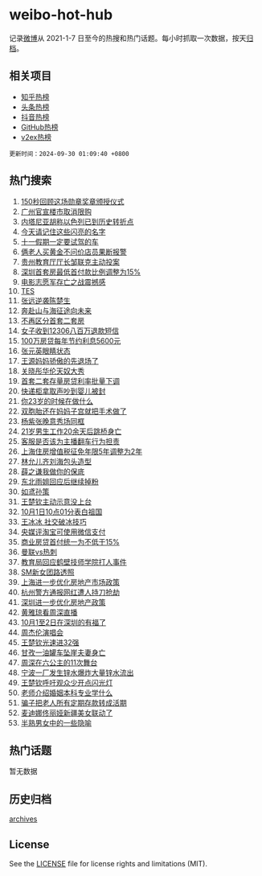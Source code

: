 # weibo-hot-hub

记录[微博](https://www.weibo.com)从 2021-1-7 日至今的热搜和热门话题。每小时抓取一次数据，按天[归档](archives)。

## 相关项目

- [知乎热榜](https://github.com/lonnyzhang423/zhihu-hot-hub)
- [头条热榜](https://github.com/lonnyzhang423/toutiao-hot-hub)
- [抖音热榜](https://github.com/lonnyzhang423/douyin-hot-hub)
- [GitHub热榜](https://github.com/lonnyzhang423/github-hot-hub)
- [v2ex热榜](https://github.com/lonnyzhang423/v2ex-hot-hub)


`更新时间：2024-09-30 01:09:40 +0800`

## 热门搜索

1. [150秒回顾这场勋章奖章颁授仪式](https://m.weibo.cn/search?containerid=100103type%3D1%26t%3D10%26q%3D%23150%E7%A7%92%E5%9B%9E%E9%A1%BE%E8%BF%99%E5%9C%BA%E5%8B%8B%E7%AB%A0%E5%A5%96%E7%AB%A0%E9%A2%81%E6%8E%88%E4%BB%AA%E5%BC%8F%23&stream_entry_id=51&isnewpage=1&extparam=seat%3D1%26pos%3D0%26stream_entry_id%3D51%26c_type%3D51%26q%3D%2523150%25E7%25A7%2592%25E5%259B%259E%25E9%25A1%25BE%25E8%25BF%2599%25E5%259C%25BA%25E5%258B%258B%25E7%25AB%25A0%25E5%25A5%2596%25E7%25AB%25A0%25E9%25A2%2581%25E6%258E%2588%25E4%25BB%25AA%25E5%25BC%258F%2523%26cate%3D10103%26filter_type%3Drealtimehot%26dgr%3D0%26display_time%3D1727629779%26pre_seqid%3D17276297797020116169019)
1. [广州官宣楼市取消限购](https://m.weibo.cn/search?containerid=100103type%3D1%26t%3D10%26q%3D%23%E5%B9%BF%E5%B7%9E%E5%AE%98%E5%AE%A3%E6%A5%BC%E5%B8%82%E5%8F%96%E6%B6%88%E9%99%90%E8%B4%AD%23&stream_entry_id=31&isnewpage=1&extparam=seat%3D1%26filter_type%3Drealtimehot%26c_type%3D31%26q%3D%2523%25E5%25B9%25BF%25E5%25B7%259E%25E5%25AE%2598%25E5%25AE%25A3%25E6%25A5%25BC%25E5%25B8%2582%25E5%258F%2596%25E6%25B6%2588%25E9%2599%2590%25E8%25B4%25AD%2523%26cate%3D5001%26realpos%3D1%26pos%3D0%26stream_entry_id%3D31%26dgr%3D0%26band_rank%3D1%26flag%3D2%26lcate%3D5001%26display_time%3D1727629779%26pre_seqid%3D17276297797020116169019)
1. [内塔尼亚胡称以色列已到历史转折点](https://m.weibo.cn/search?containerid=100103type%3D1%26t%3D10%26q%3D%E5%86%85%E5%A1%94%E5%B0%BC%E4%BA%9A%E8%83%A1%E7%A7%B0%E4%BB%A5%E8%89%B2%E5%88%97%E5%B7%B2%E5%88%B0%E5%8E%86%E5%8F%B2%E8%BD%AC%E6%8A%98%E7%82%B9&stream_entry_id=31&isnewpage=1&extparam=seat%3D1%26filter_type%3Drealtimehot%26c_type%3D31%26q%3D%25E5%2586%2585%25E5%25A1%2594%25E5%25B0%25BC%25E4%25BA%259A%25E8%2583%25A1%25E7%25A7%25B0%25E4%25BB%25A5%25E8%2589%25B2%25E5%2588%2597%25E5%25B7%25B2%25E5%2588%25B0%25E5%258E%2586%25E5%258F%25B2%25E8%25BD%25AC%25E6%258A%2598%25E7%2582%25B9%26cate%3D5001%26realpos%3D2%26pos%3D1%26stream_entry_id%3D31%26dgr%3D0%26band_rank%3D2%26flag%3D0%26lcate%3D5001%26display_time%3D1727629779%26pre_seqid%3D17276297797020116169019)
1. [今天请记住这些闪亮的名字](https://m.weibo.cn/search?containerid=100103type%3D1%26t%3D10%26q%3D%23%E4%BB%8A%E5%A4%A9%E8%AF%B7%E8%AE%B0%E4%BD%8F%E8%BF%99%E4%BA%9B%E9%97%AA%E4%BA%AE%E7%9A%84%E5%90%8D%E5%AD%97%23&stream_entry_id=31&isnewpage=1&extparam=seat%3D1%26filter_type%3Drealtimehot%26c_type%3D31%26q%3D%2523%25E4%25BB%258A%25E5%25A4%25A9%25E8%25AF%25B7%25E8%25AE%25B0%25E4%25BD%258F%25E8%25BF%2599%25E4%25BA%259B%25E9%2597%25AA%25E4%25BA%25AE%25E7%259A%2584%25E5%2590%258D%25E5%25AD%2597%2523%26cate%3D5001%26realpos%3D3%26pos%3D2%26stream_entry_id%3D31%26dgr%3D0%26band_rank%3D3%26flag%3D0%26lcate%3D5001%26display_time%3D1727629779%26pre_seqid%3D17276297797020116169019)
1. [十一假期一定要试驾的车](https://m.weibo.cn/search?containerid=100103type%3D1%26t%3D10%26q%3D%23%E5%8D%81%E4%B8%80%E5%81%87%E6%9C%9F%E4%B8%80%E5%AE%9A%E8%A6%81%E8%AF%95%E9%A9%BE%E7%9A%84%E8%BD%A6%23&stream_entry_id=31&isnewpage=1&extparam=seat%3D1%26is_ad_pos%3D1%26c_type%3D31%26lcate%3D5001%26cate%3D5001%26adid%3D258093%26pos%3D3%26stream_entry_id%3D31%26dgr%3D0%26q%3D%2523%25E5%258D%2581%25E4%25B8%2580%25E5%2581%2587%25E6%259C%259F%25E4%25B8%2580%25E5%25AE%259A%25E8%25A6%2581%25E8%25AF%2595%25E9%25A9%25BE%25E7%259A%2584%25E8%25BD%25A6%2523%26band_rank%3D4%26topic_ad%3D1%26filter_type%3Drealtimehot%26display_time%3D1727629779%26pre_seqid%3D17276297797020116169019)
1. [俩老人买黄金不问价店员果断报警](https://m.weibo.cn/search?containerid=100103type%3D1%26t%3D10%26q%3D%23%E4%BF%A9%E8%80%81%E4%BA%BA%E4%B9%B0%E9%BB%84%E9%87%91%E4%B8%8D%E9%97%AE%E4%BB%B7%E5%BA%97%E5%91%98%E6%9E%9C%E6%96%AD%E6%8A%A5%E8%AD%A6%23&stream_entry_id=31&isnewpage=1&extparam=seat%3D1%26filter_type%3Drealtimehot%26c_type%3D31%26q%3D%2523%25E4%25BF%25A9%25E8%2580%2581%25E4%25BA%25BA%25E4%25B9%25B0%25E9%25BB%2584%25E9%2587%2591%25E4%25B8%258D%25E9%2597%25AE%25E4%25BB%25B7%25E5%25BA%2597%25E5%2591%2598%25E6%259E%259C%25E6%2596%25AD%25E6%258A%25A5%25E8%25AD%25A6%2523%26cate%3D5001%26realpos%3D4%26pos%3D4%26stream_entry_id%3D31%26dgr%3D0%26band_rank%3D4%26flag%3D0%26lcate%3D5001%26display_time%3D1727629779%26pre_seqid%3D17276297797020116169019)
1. [贵州教育厅厅长邹联克主动投案](https://m.weibo.cn/search?containerid=100103type%3D1%26t%3D10%26q%3D%23%E8%B4%B5%E5%B7%9E%E6%95%99%E8%82%B2%E5%8E%85%E5%8E%85%E9%95%BF%E9%82%B9%E8%81%94%E5%85%8B%E4%B8%BB%E5%8A%A8%E6%8A%95%E6%A1%88%23&stream_entry_id=31&isnewpage=1&extparam=seat%3D1%26filter_type%3Drealtimehot%26c_type%3D31%26q%3D%2523%25E8%25B4%25B5%25E5%25B7%259E%25E6%2595%2599%25E8%2582%25B2%25E5%258E%2585%25E5%258E%2585%25E9%2595%25BF%25E9%2582%25B9%25E8%2581%2594%25E5%2585%258B%25E4%25B8%25BB%25E5%258A%25A8%25E6%258A%2595%25E6%25A1%2588%2523%26cate%3D5001%26realpos%3D5%26pos%3D5%26stream_entry_id%3D31%26dgr%3D0%26band_rank%3D5%26flag%3D0%26lcate%3D5001%26display_time%3D1727629779%26pre_seqid%3D17276297797020116169019)
1. [深圳首套房最低首付款比例调整为15%](https://m.weibo.cn/search?containerid=100103type%3D1%26t%3D10%26q%3D%23%E6%B7%B1%E5%9C%B3%E9%A6%96%E5%A5%97%E6%88%BF%E6%9C%80%E4%BD%8E%E9%A6%96%E4%BB%98%E6%AC%BE%E6%AF%94%E4%BE%8B%E8%B0%83%E6%95%B4%E4%B8%BA15%25%23&stream_entry_id=31&isnewpage=1&extparam=seat%3D1%26filter_type%3Drealtimehot%26c_type%3D31%26q%3D%2523%25E6%25B7%25B1%25E5%259C%25B3%25E9%25A6%2596%25E5%25A5%2597%25E6%2588%25BF%25E6%259C%2580%25E4%25BD%258E%25E9%25A6%2596%25E4%25BB%2598%25E6%25AC%25BE%25E6%25AF%2594%25E4%25BE%258B%25E8%25B0%2583%25E6%2595%25B4%25E4%25B8%25BA15%2525%2523%26cate%3D5001%26realpos%3D6%26pos%3D6%26stream_entry_id%3D31%26dgr%3D0%26band_rank%3D6%26flag%3D1%26lcate%3D5001%26display_time%3D1727629779%26pre_seqid%3D17276297797020116169019)
1. [电影志愿军存亡之战震撼感](https://m.weibo.cn/search?containerid=100103type%3D1%26t%3D10%26q%3D%23%E7%94%B5%E5%BD%B1%E5%BF%97%E6%84%BF%E5%86%9B%E5%AD%98%E4%BA%A1%E4%B9%8B%E6%88%98%E9%9C%87%E6%92%BC%E6%84%9F%23&stream_entry_id=31&isnewpage=1&extparam=seat%3D1%26is_ad_pos%3D1%26c_type%3D31%26lcate%3D5001%26cate%3D5001%26adid%3D257620%26pos%3D7%26stream_entry_id%3D31%26dgr%3D0%26q%3D%2523%25E7%2594%25B5%25E5%25BD%25B1%25E5%25BF%2597%25E6%2584%25BF%25E5%2586%259B%25E5%25AD%2598%25E4%25BA%25A1%25E4%25B9%258B%25E6%2588%2598%25E9%259C%2587%25E6%2592%25BC%25E6%2584%259F%2523%26band_rank%3D7%26topic_ad%3D1%26filter_type%3Drealtimehot%26display_time%3D1727629779%26pre_seqid%3D17276297797020116169019)
1. [TES](https://m.weibo.cn/search?containerid=100103type%3D1%26t%3D10%26q%3DTES&stream_entry_id=31&isnewpage=1&extparam=seat%3D1%26filter_type%3Drealtimehot%26c_type%3D31%26q%3DTES%26cate%3D5001%26realpos%3D7%26pos%3D8%26stream_entry_id%3D31%26dgr%3D0%26band_rank%3D7%26flag%3D1%26lcate%3D5001%26display_time%3D1727629779%26pre_seqid%3D17276297797020116169019)
1. [张远逆袭陈楚生](https://m.weibo.cn/search?containerid=100103type%3D1%26t%3D10%26q%3D%23%E5%BC%A0%E8%BF%9C%E9%80%86%E8%A2%AD%E9%99%88%E6%A5%9A%E7%94%9F%23&stream_entry_id=31&isnewpage=1&extparam=seat%3D1%26filter_type%3Drealtimehot%26c_type%3D31%26q%3D%2523%25E5%25BC%25A0%25E8%25BF%259C%25E9%2580%2586%25E8%25A2%25AD%25E9%2599%2588%25E6%25A5%259A%25E7%2594%259F%2523%26cate%3D5001%26realpos%3D8%26pos%3D9%26stream_entry_id%3D31%26dgr%3D0%26band_rank%3D8%26flag%3D0%26lcate%3D5001%26display_time%3D1727629779%26pre_seqid%3D17276297797020116169019)
1. [奔赴山与海征途向未来](https://m.weibo.cn/search?containerid=100103type%3D1%26t%3D10%26q%3D%23%E5%A5%94%E8%B5%B4%E5%B1%B1%E4%B8%8E%E6%B5%B7%E5%BE%81%E9%80%94%E5%90%91%E6%9C%AA%E6%9D%A5%23&stream_entry_id=31&isnewpage=1&extparam=seat%3D1%26filter_type%3Drealtimehot%26c_type%3D31%26q%3D%2523%25E5%25A5%2594%25E8%25B5%25B4%25E5%25B1%25B1%25E4%25B8%258E%25E6%25B5%25B7%25E5%25BE%2581%25E9%2580%2594%25E5%2590%2591%25E6%259C%25AA%25E6%259D%25A5%2523%26cate%3D5001%26realpos%3D9%26pos%3D10%26stream_entry_id%3D31%26dgr%3D0%26band_rank%3D9%26flag%3D0%26lcate%3D5001%26display_time%3D1727629779%26pre_seqid%3D17276297797020116169019)
1. [不再区分首套二套房](https://m.weibo.cn/search?containerid=100103type%3D1%26t%3D10%26q%3D%23%E4%B8%8D%E5%86%8D%E5%8C%BA%E5%88%86%E9%A6%96%E5%A5%97%E4%BA%8C%E5%A5%97%E6%88%BF%23&stream_entry_id=31&isnewpage=1&extparam=seat%3D1%26filter_type%3Drealtimehot%26c_type%3D31%26q%3D%2523%25E4%25B8%258D%25E5%2586%258D%25E5%258C%25BA%25E5%2588%2586%25E9%25A6%2596%25E5%25A5%2597%25E4%25BA%258C%25E5%25A5%2597%25E6%2588%25BF%2523%26cate%3D5001%26realpos%3D10%26pos%3D11%26stream_entry_id%3D31%26dgr%3D0%26band_rank%3D10%26flag%3D0%26lcate%3D5001%26display_time%3D1727629779%26pre_seqid%3D17276297797020116169019)
1. [女子收到12306八百万退款短信](https://m.weibo.cn/search?containerid=100103type%3D1%26t%3D10%26q%3D%23%E5%A5%B3%E5%AD%90%E6%94%B6%E5%88%B012306%E5%85%AB%E7%99%BE%E4%B8%87%E9%80%80%E6%AC%BE%E7%9F%AD%E4%BF%A1%23&stream_entry_id=31&isnewpage=1&extparam=seat%3D1%26filter_type%3Drealtimehot%26c_type%3D31%26q%3D%2523%25E5%25A5%25B3%25E5%25AD%2590%25E6%2594%25B6%25E5%2588%25B012306%25E5%2585%25AB%25E7%2599%25BE%25E4%25B8%2587%25E9%2580%2580%25E6%25AC%25BE%25E7%259F%25AD%25E4%25BF%25A1%2523%26cate%3D5001%26realpos%3D11%26pos%3D12%26stream_entry_id%3D31%26dgr%3D0%26band_rank%3D11%26flag%3D2%26lcate%3D5001%26display_time%3D1727629779%26pre_seqid%3D17276297797020116169019)
1. [100万房贷每年节约利息5600元](https://m.weibo.cn/search?containerid=100103type%3D1%26t%3D10%26q%3D%23100%E4%B8%87%E6%88%BF%E8%B4%B7%E6%AF%8F%E5%B9%B4%E8%8A%82%E7%BA%A6%E5%88%A9%E6%81%AF5600%E5%85%83%23&stream_entry_id=31&isnewpage=1&extparam=seat%3D1%26filter_type%3Drealtimehot%26c_type%3D31%26q%3D%2523100%25E4%25B8%2587%25E6%2588%25BF%25E8%25B4%25B7%25E6%25AF%258F%25E5%25B9%25B4%25E8%258A%2582%25E7%25BA%25A6%25E5%2588%25A9%25E6%2581%25AF5600%25E5%2585%2583%2523%26cate%3D5001%26realpos%3D12%26pos%3D13%26stream_entry_id%3D31%26dgr%3D0%26band_rank%3D12%26flag%3D0%26lcate%3D5001%26display_time%3D1727629779%26pre_seqid%3D17276297797020116169019)
1. [张元英眼睛状态](https://m.weibo.cn/search?containerid=100103type%3D1%26t%3D10%26q%3D%23%E5%BC%A0%E5%85%83%E8%8B%B1%E7%9C%BC%E7%9D%9B%E7%8A%B6%E6%80%81%23&stream_entry_id=31&isnewpage=1&extparam=seat%3D1%26filter_type%3Drealtimehot%26c_type%3D31%26q%3D%2523%25E5%25BC%25A0%25E5%2585%2583%25E8%258B%25B1%25E7%259C%25BC%25E7%259D%259B%25E7%258A%25B6%25E6%2580%2581%2523%26cate%3D5001%26realpos%3D13%26pos%3D14%26stream_entry_id%3D31%26dgr%3D0%26band_rank%3D13%26flag%3D2%26lcate%3D5001%26display_time%3D1727629779%26pre_seqid%3D17276297797020116169019)
1. [王源妈妈骄傲的先退场了](https://m.weibo.cn/search?containerid=100103type%3D1%26t%3D10%26q%3D%E7%8E%8B%E6%BA%90%E5%A6%88%E5%A6%88%E9%AA%84%E5%82%B2%E7%9A%84%E5%85%88%E9%80%80%E5%9C%BA%E4%BA%86&stream_entry_id=31&isnewpage=1&extparam=seat%3D1%26filter_type%3Drealtimehot%26c_type%3D31%26q%3D%25E7%258E%258B%25E6%25BA%2590%25E5%25A6%2588%25E5%25A6%2588%25E9%25AA%2584%25E5%2582%25B2%25E7%259A%2584%25E5%2585%2588%25E9%2580%2580%25E5%259C%25BA%25E4%25BA%2586%26cate%3D5001%26realpos%3D14%26pos%3D15%26stream_entry_id%3D31%26dgr%3D0%26band_rank%3D14%26flag%3D0%26lcate%3D5001%26display_time%3D1727629779%26pre_seqid%3D17276297797020116169019)
1. [关晓彤华伦天奴大秀](https://m.weibo.cn/search?containerid=100103type%3D1%26t%3D10%26q%3D%23%E5%85%B3%E6%99%93%E5%BD%A4%E5%8D%8E%E4%BC%A6%E5%A4%A9%E5%A5%B4%E5%A4%A7%E7%A7%80%23&stream_entry_id=31&isnewpage=1&extparam=seat%3D1%26filter_type%3Drealtimehot%26c_type%3D31%26q%3D%2523%25E5%2585%25B3%25E6%2599%2593%25E5%25BD%25A4%25E5%258D%258E%25E4%25BC%25A6%25E5%25A4%25A9%25E5%25A5%25B4%25E5%25A4%25A7%25E7%25A7%2580%2523%26cate%3D5001%26realpos%3D15%26pos%3D16%26stream_entry_id%3D31%26dgr%3D0%26band_rank%3D15%26flag%3D0%26lcate%3D5001%26display_time%3D1727629779%26pre_seqid%3D17276297797020116169019)
1. [首套二套存量房贷利率批量下调](https://m.weibo.cn/search?containerid=100103type%3D1%26t%3D10%26q%3D%23%E9%A6%96%E5%A5%97%E4%BA%8C%E5%A5%97%E5%AD%98%E9%87%8F%E6%88%BF%E8%B4%B7%E5%88%A9%E7%8E%87%E6%89%B9%E9%87%8F%E4%B8%8B%E8%B0%83%23&stream_entry_id=31&isnewpage=1&extparam=seat%3D1%26filter_type%3Drealtimehot%26c_type%3D31%26q%3D%2523%25E9%25A6%2596%25E5%25A5%2597%25E4%25BA%258C%25E5%25A5%2597%25E5%25AD%2598%25E9%2587%258F%25E6%2588%25BF%25E8%25B4%25B7%25E5%2588%25A9%25E7%258E%2587%25E6%2589%25B9%25E9%2587%258F%25E4%25B8%258B%25E8%25B0%2583%2523%26cate%3D5001%26realpos%3D16%26pos%3D17%26stream_entry_id%3D31%26dgr%3D0%26band_rank%3D16%26flag%3D0%26lcate%3D5001%26display_time%3D1727629779%26pre_seqid%3D17276297797020116169019)
1. [快递柜拿取声吵到婴儿被封](https://m.weibo.cn/search?containerid=100103type%3D1%26t%3D10%26q%3D%23%E5%BF%AB%E9%80%92%E6%9F%9C%E6%8B%BF%E5%8F%96%E5%A3%B0%E5%90%B5%E5%88%B0%E5%A9%B4%E5%84%BF%E8%A2%AB%E5%B0%81%23&stream_entry_id=31&isnewpage=1&extparam=seat%3D1%26filter_type%3Drealtimehot%26c_type%3D31%26q%3D%2523%25E5%25BF%25AB%25E9%2580%2592%25E6%259F%259C%25E6%258B%25BF%25E5%258F%2596%25E5%25A3%25B0%25E5%2590%25B5%25E5%2588%25B0%25E5%25A9%25B4%25E5%2584%25BF%25E8%25A2%25AB%25E5%25B0%2581%2523%26cate%3D5001%26realpos%3D17%26pos%3D18%26stream_entry_id%3D31%26dgr%3D0%26band_rank%3D17%26flag%3D0%26lcate%3D5001%26display_time%3D1727629779%26pre_seqid%3D17276297797020116169019)
1. [你23岁的时候在做什么](https://m.weibo.cn/search?containerid=100103type%3D1%26t%3D10%26q%3D%23%E4%BD%A023%E5%B2%81%E7%9A%84%E6%97%B6%E5%80%99%E5%9C%A8%E5%81%9A%E4%BB%80%E4%B9%88%23&stream_entry_id=31&isnewpage=1&extparam=seat%3D1%26filter_type%3Drealtimehot%26c_type%3D31%26q%3D%2523%25E4%25BD%25A023%25E5%25B2%2581%25E7%259A%2584%25E6%2597%25B6%25E5%2580%2599%25E5%259C%25A8%25E5%2581%259A%25E4%25BB%2580%25E4%25B9%2588%2523%26cate%3D5001%26realpos%3D18%26pos%3D19%26stream_entry_id%3D31%26dgr%3D0%26band_rank%3D18%26flag%3D0%26lcate%3D5001%26display_time%3D1727629779%26pre_seqid%3D17276297797020116169019)
1. [双胞胎还在妈妈子宫就把手术做了](https://m.weibo.cn/search?containerid=100103type%3D1%26t%3D10%26q%3D%23%E5%8F%8C%E8%83%9E%E8%83%8E%E8%BF%98%E5%9C%A8%E5%A6%88%E5%A6%88%E5%AD%90%E5%AE%AB%E5%B0%B1%E6%8A%8A%E6%89%8B%E6%9C%AF%E5%81%9A%E4%BA%86%23&stream_entry_id=31&isnewpage=1&extparam=seat%3D1%26filter_type%3Drealtimehot%26c_type%3D31%26q%3D%2523%25E5%258F%258C%25E8%2583%259E%25E8%2583%258E%25E8%25BF%2598%25E5%259C%25A8%25E5%25A6%2588%25E5%25A6%2588%25E5%25AD%2590%25E5%25AE%25AB%25E5%25B0%25B1%25E6%258A%258A%25E6%2589%258B%25E6%259C%25AF%25E5%2581%259A%25E4%25BA%2586%2523%26cate%3D5001%26realpos%3D19%26pos%3D20%26stream_entry_id%3D31%26dgr%3D0%26band_rank%3D19%26flag%3D0%26lcate%3D5001%26display_time%3D1727629779%26pre_seqid%3D17276297797020116169019)
1. [杨紫张晚意秀场同框](https://m.weibo.cn/search?containerid=100103type%3D1%26t%3D10%26q%3D%23%E6%9D%A8%E7%B4%AB%E5%BC%A0%E6%99%9A%E6%84%8F%E7%A7%80%E5%9C%BA%E5%90%8C%E6%A1%86%23&stream_entry_id=31&isnewpage=1&extparam=seat%3D1%26filter_type%3Drealtimehot%26c_type%3D31%26q%3D%2523%25E6%259D%25A8%25E7%25B4%25AB%25E5%25BC%25A0%25E6%2599%259A%25E6%2584%258F%25E7%25A7%2580%25E5%259C%25BA%25E5%2590%258C%25E6%25A1%2586%2523%26cate%3D5001%26realpos%3D20%26pos%3D21%26stream_entry_id%3D31%26dgr%3D0%26band_rank%3D20%26flag%3D0%26lcate%3D5001%26display_time%3D1727629779%26pre_seqid%3D17276297797020116169019)
1. [21岁男生工作20余天后跳桥身亡](https://m.weibo.cn/search?containerid=100103type%3D1%26t%3D10%26q%3D%2321%E5%B2%81%E7%94%B7%E7%94%9F%E5%B7%A5%E4%BD%9C20%E4%BD%99%E5%A4%A9%E5%90%8E%E8%B7%B3%E6%A1%A5%E8%BA%AB%E4%BA%A1%23&stream_entry_id=31&isnewpage=1&extparam=seat%3D1%26filter_type%3Drealtimehot%26c_type%3D31%26q%3D%252321%25E5%25B2%2581%25E7%2594%25B7%25E7%2594%259F%25E5%25B7%25A5%25E4%25BD%259C20%25E4%25BD%2599%25E5%25A4%25A9%25E5%2590%258E%25E8%25B7%25B3%25E6%25A1%25A5%25E8%25BA%25AB%25E4%25BA%25A1%2523%26cate%3D5001%26realpos%3D21%26pos%3D22%26stream_entry_id%3D31%26dgr%3D0%26band_rank%3D21%26flag%3D0%26lcate%3D5001%26display_time%3D1727629779%26pre_seqid%3D17276297797020116169019)
1. [客服是否该为主播翻车行为担责](https://m.weibo.cn/search?containerid=100103type%3D1%26t%3D10%26q%3D%23%E5%AE%A2%E6%9C%8D%E6%98%AF%E5%90%A6%E8%AF%A5%E4%B8%BA%E4%B8%BB%E6%92%AD%E7%BF%BB%E8%BD%A6%E8%A1%8C%E4%B8%BA%E6%8B%85%E8%B4%A3%23&stream_entry_id=31&isnewpage=1&extparam=seat%3D1%26filter_type%3Drealtimehot%26c_type%3D31%26q%3D%2523%25E5%25AE%25A2%25E6%259C%258D%25E6%2598%25AF%25E5%2590%25A6%25E8%25AF%25A5%25E4%25B8%25BA%25E4%25B8%25BB%25E6%2592%25AD%25E7%25BF%25BB%25E8%25BD%25A6%25E8%25A1%258C%25E4%25B8%25BA%25E6%258B%2585%25E8%25B4%25A3%2523%26cate%3D5001%26realpos%3D22%26pos%3D23%26stream_entry_id%3D31%26dgr%3D0%26band_rank%3D22%26flag%3D0%26lcate%3D5001%26display_time%3D1727629779%26pre_seqid%3D17276297797020116169019)
1. [上海住房增值税征免年限5年调整为2年](https://m.weibo.cn/search?containerid=100103type%3D1%26t%3D10%26q%3D%23%E4%B8%8A%E6%B5%B7%E4%BD%8F%E6%88%BF%E5%A2%9E%E5%80%BC%E7%A8%8E%E5%BE%81%E5%85%8D%E5%B9%B4%E9%99%905%E5%B9%B4%E8%B0%83%E6%95%B4%E4%B8%BA2%E5%B9%B4%23&stream_entry_id=31&isnewpage=1&extparam=seat%3D1%26filter_type%3Drealtimehot%26c_type%3D31%26q%3D%2523%25E4%25B8%258A%25E6%25B5%25B7%25E4%25BD%258F%25E6%2588%25BF%25E5%25A2%259E%25E5%2580%25BC%25E7%25A8%258E%25E5%25BE%2581%25E5%2585%258D%25E5%25B9%25B4%25E9%2599%25905%25E5%25B9%25B4%25E8%25B0%2583%25E6%2595%25B4%25E4%25B8%25BA2%25E5%25B9%25B4%2523%26cate%3D5001%26realpos%3D23%26pos%3D24%26stream_entry_id%3D31%26dgr%3D0%26band_rank%3D23%26flag%3D0%26lcate%3D5001%26display_time%3D1727629779%26pre_seqid%3D17276297797020116169019)
1. [林允儿齐刘海包头造型](https://m.weibo.cn/search?containerid=100103type%3D1%26t%3D10%26q%3D%23%E6%9E%97%E5%85%81%E5%84%BF%E9%BD%90%E5%88%98%E6%B5%B7%E5%8C%85%E5%A4%B4%E9%80%A0%E5%9E%8B%23&stream_entry_id=31&isnewpage=1&extparam=seat%3D1%26filter_type%3Drealtimehot%26c_type%3D31%26q%3D%2523%25E6%259E%2597%25E5%2585%2581%25E5%2584%25BF%25E9%25BD%2590%25E5%2588%2598%25E6%25B5%25B7%25E5%258C%2585%25E5%25A4%25B4%25E9%2580%25A0%25E5%259E%258B%2523%26cate%3D5001%26realpos%3D24%26pos%3D25%26stream_entry_id%3D31%26dgr%3D0%26band_rank%3D24%26flag%3D0%26lcate%3D5001%26display_time%3D1727629779%26pre_seqid%3D17276297797020116169019)
1. [薛之谦我做你的保底](https://m.weibo.cn/search?containerid=100103type%3D1%26t%3D10%26q%3D%23%E8%96%9B%E4%B9%8B%E8%B0%A6%E6%88%91%E5%81%9A%E4%BD%A0%E7%9A%84%E4%BF%9D%E5%BA%95%23&stream_entry_id=31&isnewpage=1&extparam=seat%3D1%26filter_type%3Drealtimehot%26c_type%3D31%26q%3D%2523%25E8%2596%259B%25E4%25B9%258B%25E8%25B0%25A6%25E6%2588%2591%25E5%2581%259A%25E4%25BD%25A0%25E7%259A%2584%25E4%25BF%259D%25E5%25BA%2595%2523%26cate%3D5001%26realpos%3D25%26pos%3D26%26stream_entry_id%3D31%26dgr%3D0%26band_rank%3D25%26flag%3D1%26lcate%3D5001%26display_time%3D1727629779%26pre_seqid%3D17276297797020116169019)
1. [东北雨姐回应后继续掉粉](https://m.weibo.cn/search?containerid=100103type%3D1%26t%3D10%26q%3D%23%E4%B8%9C%E5%8C%97%E9%9B%A8%E5%A7%90%E5%9B%9E%E5%BA%94%E5%90%8E%E7%BB%A7%E7%BB%AD%E6%8E%89%E7%B2%89%23&stream_entry_id=31&isnewpage=1&extparam=seat%3D1%26filter_type%3Drealtimehot%26c_type%3D31%26q%3D%2523%25E4%25B8%259C%25E5%258C%2597%25E9%259B%25A8%25E5%25A7%2590%25E5%259B%259E%25E5%25BA%2594%25E5%2590%258E%25E7%25BB%25A7%25E7%25BB%25AD%25E6%258E%2589%25E7%25B2%2589%2523%26cate%3D5001%26realpos%3D26%26pos%3D27%26stream_entry_id%3D31%26dgr%3D0%26band_rank%3D26%26flag%3D1%26lcate%3D5001%26display_time%3D1727629779%26pre_seqid%3D17276297797020116169019)
1. [如鸢孙策](https://m.weibo.cn/search?containerid=100103type%3D1%26t%3D10%26q%3D%23%E5%A6%82%E9%B8%A2%E5%AD%99%E7%AD%96%23&stream_entry_id=31&isnewpage=1&extparam=seat%3D1%26filter_type%3Drealtimehot%26c_type%3D31%26q%3D%2523%25E5%25A6%2582%25E9%25B8%25A2%25E5%25AD%2599%25E7%25AD%2596%2523%26cate%3D5001%26realpos%3D27%26pos%3D28%26stream_entry_id%3D31%26dgr%3D0%26band_rank%3D27%26flag%3D1%26lcate%3D5001%26display_time%3D1727629779%26pre_seqid%3D17276297797020116169019)
1. [王楚钦主动示意没上台](https://m.weibo.cn/search?containerid=100103type%3D1%26t%3D10%26q%3D%23%E7%8E%8B%E6%A5%9A%E9%92%A6%E4%B8%BB%E5%8A%A8%E7%A4%BA%E6%84%8F%E6%B2%A1%E4%B8%8A%E5%8F%B0%23&stream_entry_id=31&isnewpage=1&extparam=seat%3D1%26filter_type%3Drealtimehot%26c_type%3D31%26q%3D%2523%25E7%258E%258B%25E6%25A5%259A%25E9%2592%25A6%25E4%25B8%25BB%25E5%258A%25A8%25E7%25A4%25BA%25E6%2584%258F%25E6%25B2%25A1%25E4%25B8%258A%25E5%258F%25B0%2523%26cate%3D5001%26realpos%3D28%26pos%3D29%26stream_entry_id%3D31%26dgr%3D0%26band_rank%3D28%26flag%3D0%26lcate%3D5001%26display_time%3D1727629779%26pre_seqid%3D17276297797020116169019)
1. [10月1日10点01分表白祖国](https://m.weibo.cn/search?containerid=100103type%3D1%26t%3D10%26q%3D%2310%E6%9C%881%E6%97%A510%E7%82%B901%E5%88%86%E8%A1%A8%E7%99%BD%E7%A5%96%E5%9B%BD%23&stream_entry_id=31&isnewpage=1&extparam=seat%3D1%26filter_type%3Drealtimehot%26c_type%3D31%26q%3D%252310%25E6%259C%25881%25E6%2597%25A510%25E7%2582%25B901%25E5%2588%2586%25E8%25A1%25A8%25E7%2599%25BD%25E7%25A5%2596%25E5%259B%25BD%2523%26cate%3D5001%26realpos%3D29%26pos%3D30%26stream_entry_id%3D31%26dgr%3D0%26band_rank%3D29%26flag%3D0%26lcate%3D5001%26display_time%3D1727629779%26pre_seqid%3D17276297797020116169019)
1. [王冰冰 社交破冰技巧](https://m.weibo.cn/search?containerid=100103type%3D1%26t%3D10%26q%3D%E7%8E%8B%E5%86%B0%E5%86%B0+%E7%A4%BE%E4%BA%A4%E7%A0%B4%E5%86%B0%E6%8A%80%E5%B7%A7&stream_entry_id=31&isnewpage=1&extparam=seat%3D1%26filter_type%3Drealtimehot%26c_type%3D31%26q%3D%25E7%258E%258B%25E5%2586%25B0%25E5%2586%25B0%2520%25E7%25A4%25BE%25E4%25BA%25A4%25E7%25A0%25B4%25E5%2586%25B0%25E6%258A%2580%25E5%25B7%25A7%26cate%3D5001%26realpos%3D30%26pos%3D31%26stream_entry_id%3D31%26dgr%3D0%26band_rank%3D30%26flag%3D0%26lcate%3D5001%26display_time%3D1727629779%26pre_seqid%3D17276297797020116169019)
1. [央媒评淘宝可使用微信支付](https://m.weibo.cn/search?containerid=100103type%3D1%26t%3D10%26q%3D%23%E5%A4%AE%E5%AA%92%E8%AF%84%E6%B7%98%E5%AE%9D%E5%8F%AF%E4%BD%BF%E7%94%A8%E5%BE%AE%E4%BF%A1%E6%94%AF%E4%BB%98%23&stream_entry_id=31&isnewpage=1&extparam=seat%3D1%26filter_type%3Drealtimehot%26c_type%3D31%26q%3D%2523%25E5%25A4%25AE%25E5%25AA%2592%25E8%25AF%2584%25E6%25B7%2598%25E5%25AE%259D%25E5%258F%25AF%25E4%25BD%25BF%25E7%2594%25A8%25E5%25BE%25AE%25E4%25BF%25A1%25E6%2594%25AF%25E4%25BB%2598%2523%26cate%3D5001%26realpos%3D31%26pos%3D32%26stream_entry_id%3D31%26dgr%3D0%26band_rank%3D31%26flag%3D0%26lcate%3D5001%26display_time%3D1727629779%26pre_seqid%3D17276297797020116169019)
1. [商业房贷首付统一为不低于15%](https://m.weibo.cn/search?containerid=100103type%3D1%26t%3D10%26q%3D%23%E5%95%86%E4%B8%9A%E6%88%BF%E8%B4%B7%E9%A6%96%E4%BB%98%E7%BB%9F%E4%B8%80%E4%B8%BA%E4%B8%8D%E4%BD%8E%E4%BA%8E15%25%23&stream_entry_id=31&isnewpage=1&extparam=seat%3D1%26filter_type%3Drealtimehot%26c_type%3D31%26q%3D%2523%25E5%2595%2586%25E4%25B8%259A%25E6%2588%25BF%25E8%25B4%25B7%25E9%25A6%2596%25E4%25BB%2598%25E7%25BB%259F%25E4%25B8%2580%25E4%25B8%25BA%25E4%25B8%258D%25E4%25BD%258E%25E4%25BA%258E15%2525%2523%26cate%3D5001%26realpos%3D32%26pos%3D33%26stream_entry_id%3D31%26dgr%3D0%26band_rank%3D32%26flag%3D0%26lcate%3D5001%26display_time%3D1727629779%26pre_seqid%3D17276297797020116169019)
1. [曼联vs热刺](https://m.weibo.cn/search?containerid=100103type%3D1%26t%3D10%26q%3D%23%E6%9B%BC%E8%81%94vs%E7%83%AD%E5%88%BA%23&stream_entry_id=31&isnewpage=1&extparam=seat%3D1%26filter_type%3Drealtimehot%26c_type%3D31%26q%3D%2523%25E6%259B%25BC%25E8%2581%2594vs%25E7%2583%25AD%25E5%2588%25BA%2523%26cate%3D5001%26realpos%3D33%26pos%3D34%26stream_entry_id%3D31%26dgr%3D0%26band_rank%3D33%26flag%3D1%26lcate%3D5001%26display_time%3D1727629779%26pre_seqid%3D17276297797020116169019)
1. [教育局回应鹤壁技师学院打人事件](https://m.weibo.cn/search?containerid=100103type%3D1%26t%3D10%26q%3D%23%E6%95%99%E8%82%B2%E5%B1%80%E5%9B%9E%E5%BA%94%E9%B9%A4%E5%A3%81%E6%8A%80%E5%B8%88%E5%AD%A6%E9%99%A2%E6%89%93%E4%BA%BA%E4%BA%8B%E4%BB%B6%23&stream_entry_id=31&isnewpage=1&extparam=seat%3D1%26filter_type%3Drealtimehot%26c_type%3D31%26q%3D%2523%25E6%2595%2599%25E8%2582%25B2%25E5%25B1%2580%25E5%259B%259E%25E5%25BA%2594%25E9%25B9%25A4%25E5%25A3%2581%25E6%258A%2580%25E5%25B8%2588%25E5%25AD%25A6%25E9%2599%25A2%25E6%2589%2593%25E4%25BA%25BA%25E4%25BA%258B%25E4%25BB%25B6%2523%26cate%3D5001%26realpos%3D34%26pos%3D35%26stream_entry_id%3D31%26dgr%3D0%26band_rank%3D34%26flag%3D0%26lcate%3D5001%26display_time%3D1727629779%26pre_seqid%3D17276297797020116169019)
1. [SM新女团路透照](https://m.weibo.cn/search?containerid=100103type%3D1%26t%3D10%26q%3D%23SM%E6%96%B0%E5%A5%B3%E5%9B%A2%E8%B7%AF%E9%80%8F%E7%85%A7%23&stream_entry_id=31&isnewpage=1&extparam=seat%3D1%26filter_type%3Drealtimehot%26c_type%3D31%26q%3D%2523SM%25E6%2596%25B0%25E5%25A5%25B3%25E5%259B%25A2%25E8%25B7%25AF%25E9%2580%258F%25E7%2585%25A7%2523%26cate%3D5001%26realpos%3D35%26pos%3D36%26stream_entry_id%3D31%26dgr%3D0%26band_rank%3D35%26flag%3D0%26lcate%3D5001%26display_time%3D1727629779%26pre_seqid%3D17276297797020116169019)
1. [上海进一步优化房地产市场政策](https://m.weibo.cn/search?containerid=100103type%3D1%26t%3D10%26q%3D%23%E4%B8%8A%E6%B5%B7%E8%BF%9B%E4%B8%80%E6%AD%A5%E4%BC%98%E5%8C%96%E6%88%BF%E5%9C%B0%E4%BA%A7%E5%B8%82%E5%9C%BA%E6%94%BF%E7%AD%96%23&stream_entry_id=31&isnewpage=1&extparam=seat%3D1%26filter_type%3Drealtimehot%26c_type%3D31%26q%3D%2523%25E4%25B8%258A%25E6%25B5%25B7%25E8%25BF%259B%25E4%25B8%2580%25E6%25AD%25A5%25E4%25BC%2598%25E5%258C%2596%25E6%2588%25BF%25E5%259C%25B0%25E4%25BA%25A7%25E5%25B8%2582%25E5%259C%25BA%25E6%2594%25BF%25E7%25AD%2596%2523%26cate%3D5001%26realpos%3D36%26pos%3D37%26stream_entry_id%3D31%26dgr%3D0%26band_rank%3D36%26flag%3D0%26lcate%3D5001%26display_time%3D1727629779%26pre_seqid%3D17276297797020116169019)
1. [杭州警方通报网红遭人持刀抢劫](https://m.weibo.cn/search?containerid=100103type%3D1%26t%3D10%26q%3D%23%E6%9D%AD%E5%B7%9E%E8%AD%A6%E6%96%B9%E9%80%9A%E6%8A%A5%E7%BD%91%E7%BA%A2%E9%81%AD%E4%BA%BA%E6%8C%81%E5%88%80%E6%8A%A2%E5%8A%AB%23&stream_entry_id=31&isnewpage=1&extparam=seat%3D1%26filter_type%3Drealtimehot%26c_type%3D31%26q%3D%2523%25E6%259D%25AD%25E5%25B7%259E%25E8%25AD%25A6%25E6%2596%25B9%25E9%2580%259A%25E6%258A%25A5%25E7%25BD%2591%25E7%25BA%25A2%25E9%2581%25AD%25E4%25BA%25BA%25E6%258C%2581%25E5%2588%2580%25E6%258A%25A2%25E5%258A%25AB%2523%26cate%3D5001%26realpos%3D37%26pos%3D38%26stream_entry_id%3D31%26dgr%3D0%26band_rank%3D37%26flag%3D0%26lcate%3D5001%26display_time%3D1727629779%26pre_seqid%3D17276297797020116169019)
1. [深圳进一步优化房地产政策](https://m.weibo.cn/search?containerid=100103type%3D1%26t%3D10%26q%3D%23%E6%B7%B1%E5%9C%B3%E8%BF%9B%E4%B8%80%E6%AD%A5%E4%BC%98%E5%8C%96%E6%88%BF%E5%9C%B0%E4%BA%A7%E6%94%BF%E7%AD%96%23&stream_entry_id=31&isnewpage=1&extparam=seat%3D1%26filter_type%3Drealtimehot%26c_type%3D31%26q%3D%2523%25E6%25B7%25B1%25E5%259C%25B3%25E8%25BF%259B%25E4%25B8%2580%25E6%25AD%25A5%25E4%25BC%2598%25E5%258C%2596%25E6%2588%25BF%25E5%259C%25B0%25E4%25BA%25A7%25E6%2594%25BF%25E7%25AD%2596%2523%26cate%3D5001%26realpos%3D38%26pos%3D39%26stream_entry_id%3D31%26dgr%3D0%26band_rank%3D38%26flag%3D1%26lcate%3D5001%26display_time%3D1727629779%26pre_seqid%3D17276297797020116169019)
1. [黄雅琼看周深直播](https://m.weibo.cn/search?containerid=100103type%3D1%26t%3D10%26q%3D%23%E9%BB%84%E9%9B%85%E7%90%BC%E7%9C%8B%E5%91%A8%E6%B7%B1%E7%9B%B4%E6%92%AD%23&stream_entry_id=31&isnewpage=1&extparam=seat%3D1%26filter_type%3Drealtimehot%26c_type%3D31%26q%3D%2523%25E9%25BB%2584%25E9%259B%2585%25E7%2590%25BC%25E7%259C%258B%25E5%2591%25A8%25E6%25B7%25B1%25E7%259B%25B4%25E6%2592%25AD%2523%26cate%3D5001%26realpos%3D39%26pos%3D40%26stream_entry_id%3D31%26dgr%3D0%26band_rank%3D39%26flag%3D1%26lcate%3D5001%26display_time%3D1727629779%26pre_seqid%3D17276297797020116169019)
1. [10月1至2日在深圳的有福了](https://m.weibo.cn/search?containerid=100103type%3D1%26t%3D10%26q%3D%2310%E6%9C%881%E8%87%B32%E6%97%A5%E5%9C%A8%E6%B7%B1%E5%9C%B3%E7%9A%84%E6%9C%89%E7%A6%8F%E4%BA%86%23&stream_entry_id=31&isnewpage=1&extparam=seat%3D1%26filter_type%3Drealtimehot%26c_type%3D31%26q%3D%252310%25E6%259C%25881%25E8%2587%25B32%25E6%2597%25A5%25E5%259C%25A8%25E6%25B7%25B1%25E5%259C%25B3%25E7%259A%2584%25E6%259C%2589%25E7%25A6%258F%25E4%25BA%2586%2523%26cate%3D5001%26realpos%3D40%26pos%3D41%26stream_entry_id%3D31%26dgr%3D0%26band_rank%3D40%26flag%3D0%26lcate%3D5001%26display_time%3D1727629779%26pre_seqid%3D17276297797020116169019)
1. [周杰伦演唱会](https://m.weibo.cn/search?containerid=100103type%3D1%26t%3D10%26q%3D%E5%91%A8%E6%9D%B0%E4%BC%A6%E6%BC%94%E5%94%B1%E4%BC%9A&stream_entry_id=31&isnewpage=1&extparam=seat%3D1%26filter_type%3Drealtimehot%26c_type%3D31%26q%3D%25E5%2591%25A8%25E6%259D%25B0%25E4%25BC%25A6%25E6%25BC%2594%25E5%2594%25B1%25E4%25BC%259A%26cate%3D5001%26realpos%3D41%26pos%3D42%26stream_entry_id%3D31%26dgr%3D0%26band_rank%3D41%26flag%3D0%26lcate%3D5001%26display_time%3D1727629779%26pre_seqid%3D17276297797020116169019)
1. [王楚钦光速进32强](https://m.weibo.cn/search?containerid=100103type%3D1%26t%3D10%26q%3D%23%E7%8E%8B%E6%A5%9A%E9%92%A6%E5%85%89%E9%80%9F%E8%BF%9B32%E5%BC%BA%23&stream_entry_id=31&isnewpage=1&extparam=seat%3D1%26filter_type%3Drealtimehot%26c_type%3D31%26q%3D%2523%25E7%258E%258B%25E6%25A5%259A%25E9%2592%25A6%25E5%2585%2589%25E9%2580%259F%25E8%25BF%259B32%25E5%25BC%25BA%2523%26cate%3D5001%26realpos%3D42%26pos%3D43%26stream_entry_id%3D31%26dgr%3D0%26band_rank%3D42%26flag%3D0%26lcate%3D5001%26display_time%3D1727629779%26pre_seqid%3D17276297797020116169019)
1. [甘孜一油罐车坠崖夫妻身亡](https://m.weibo.cn/search?containerid=100103type%3D1%26t%3D10%26q%3D%23%E7%94%98%E5%AD%9C%E4%B8%80%E6%B2%B9%E7%BD%90%E8%BD%A6%E5%9D%A0%E5%B4%96%E5%A4%AB%E5%A6%BB%E8%BA%AB%E4%BA%A1%23&stream_entry_id=31&isnewpage=1&extparam=seat%3D1%26filter_type%3Drealtimehot%26c_type%3D31%26q%3D%2523%25E7%2594%2598%25E5%25AD%259C%25E4%25B8%2580%25E6%25B2%25B9%25E7%25BD%2590%25E8%25BD%25A6%25E5%259D%25A0%25E5%25B4%2596%25E5%25A4%25AB%25E5%25A6%25BB%25E8%25BA%25AB%25E4%25BA%25A1%2523%26cate%3D5001%26realpos%3D43%26pos%3D44%26stream_entry_id%3D31%26dgr%3D0%26band_rank%3D43%26flag%3D0%26lcate%3D5001%26display_time%3D1727629779%26pre_seqid%3D17276297797020116169019)
1. [周深在六公主的11次舞台](https://m.weibo.cn/search?containerid=100103type%3D1%26t%3D10%26q%3D%23%E5%91%A8%E6%B7%B1%E5%9C%A8%E5%85%AD%E5%85%AC%E4%B8%BB%E7%9A%8411%E6%AC%A1%E8%88%9E%E5%8F%B0%23&stream_entry_id=31&isnewpage=1&extparam=seat%3D1%26filter_type%3Drealtimehot%26c_type%3D31%26q%3D%2523%25E5%2591%25A8%25E6%25B7%25B1%25E5%259C%25A8%25E5%2585%25AD%25E5%2585%25AC%25E4%25B8%25BB%25E7%259A%258411%25E6%25AC%25A1%25E8%2588%259E%25E5%258F%25B0%2523%26cate%3D5001%26realpos%3D44%26pos%3D45%26stream_entry_id%3D31%26dgr%3D0%26band_rank%3D44%26flag%3D0%26lcate%3D5001%26display_time%3D1727629779%26pre_seqid%3D17276297797020116169019)
1. [宁波一厂发生锌水爆炸大量锌水流出](https://m.weibo.cn/search?containerid=100103type%3D1%26t%3D10%26q%3D%23%E5%AE%81%E6%B3%A2%E4%B8%80%E5%8E%82%E5%8F%91%E7%94%9F%E9%94%8C%E6%B0%B4%E7%88%86%E7%82%B8%E5%A4%A7%E9%87%8F%E9%94%8C%E6%B0%B4%E6%B5%81%E5%87%BA%23&stream_entry_id=31&isnewpage=1&extparam=seat%3D1%26filter_type%3Drealtimehot%26c_type%3D31%26q%3D%2523%25E5%25AE%2581%25E6%25B3%25A2%25E4%25B8%2580%25E5%258E%2582%25E5%258F%2591%25E7%2594%259F%25E9%2594%258C%25E6%25B0%25B4%25E7%2588%2586%25E7%2582%25B8%25E5%25A4%25A7%25E9%2587%258F%25E9%2594%258C%25E6%25B0%25B4%25E6%25B5%2581%25E5%2587%25BA%2523%26cate%3D5001%26realpos%3D45%26pos%3D46%26stream_entry_id%3D31%26dgr%3D0%26band_rank%3D45%26flag%3D0%26lcate%3D5001%26display_time%3D1727629779%26pre_seqid%3D17276297797020116169019)
1. [王楚钦呼吁观众少开点闪光灯](https://m.weibo.cn/search?containerid=100103type%3D1%26t%3D10%26q%3D%23%E7%8E%8B%E6%A5%9A%E9%92%A6%E5%91%BC%E5%90%81%E8%A7%82%E4%BC%97%E5%B0%91%E5%BC%80%E7%82%B9%E9%97%AA%E5%85%89%E7%81%AF%23&stream_entry_id=31&isnewpage=1&extparam=seat%3D1%26filter_type%3Drealtimehot%26c_type%3D31%26q%3D%2523%25E7%258E%258B%25E6%25A5%259A%25E9%2592%25A6%25E5%2591%25BC%25E5%2590%2581%25E8%25A7%2582%25E4%25BC%2597%25E5%25B0%2591%25E5%25BC%2580%25E7%2582%25B9%25E9%2597%25AA%25E5%2585%2589%25E7%2581%25AF%2523%26cate%3D5001%26realpos%3D46%26pos%3D47%26stream_entry_id%3D31%26dgr%3D0%26band_rank%3D46%26flag%3D0%26lcate%3D5001%26display_time%3D1727629779%26pre_seqid%3D17276297797020116169019)
1. [老师介绍婚姻本科专业学什么](https://m.weibo.cn/search?containerid=100103type%3D1%26t%3D10%26q%3D%23%E8%80%81%E5%B8%88%E4%BB%8B%E7%BB%8D%E5%A9%9A%E5%A7%BB%E6%9C%AC%E7%A7%91%E4%B8%93%E4%B8%9A%E5%AD%A6%E4%BB%80%E4%B9%88%23&stream_entry_id=31&isnewpage=1&extparam=seat%3D1%26filter_type%3Drealtimehot%26c_type%3D31%26q%3D%2523%25E8%2580%2581%25E5%25B8%2588%25E4%25BB%258B%25E7%25BB%258D%25E5%25A9%259A%25E5%25A7%25BB%25E6%259C%25AC%25E7%25A7%2591%25E4%25B8%2593%25E4%25B8%259A%25E5%25AD%25A6%25E4%25BB%2580%25E4%25B9%2588%2523%26cate%3D5001%26realpos%3D47%26pos%3D48%26stream_entry_id%3D31%26dgr%3D0%26band_rank%3D47%26flag%3D0%26lcate%3D5001%26display_time%3D1727629779%26pre_seqid%3D17276297797020116169019)
1. [骗子把老人所有定期存款转成活期](https://m.weibo.cn/search?containerid=100103type%3D1%26t%3D10%26q%3D%23%E9%AA%97%E5%AD%90%E6%8A%8A%E8%80%81%E4%BA%BA%E6%89%80%E6%9C%89%E5%AE%9A%E6%9C%9F%E5%AD%98%E6%AC%BE%E8%BD%AC%E6%88%90%E6%B4%BB%E6%9C%9F%23&stream_entry_id=31&isnewpage=1&extparam=seat%3D1%26filter_type%3Drealtimehot%26c_type%3D31%26q%3D%2523%25E9%25AA%2597%25E5%25AD%2590%25E6%258A%258A%25E8%2580%2581%25E4%25BA%25BA%25E6%2589%2580%25E6%259C%2589%25E5%25AE%259A%25E6%259C%259F%25E5%25AD%2598%25E6%25AC%25BE%25E8%25BD%25AC%25E6%2588%2590%25E6%25B4%25BB%25E6%259C%259F%2523%26cate%3D5001%26realpos%3D48%26pos%3D49%26stream_entry_id%3D31%26dgr%3D0%26band_rank%3D48%26flag%3D1%26lcate%3D5001%26display_time%3D1727629779%26pre_seqid%3D17276297797020116169019)
1. [麦迪娜佟丽娅新疆美女联动了](https://m.weibo.cn/search?containerid=100103type%3D1%26t%3D10%26q%3D%23%E9%BA%A6%E8%BF%AA%E5%A8%9C%E4%BD%9F%E4%B8%BD%E5%A8%85%E6%96%B0%E7%96%86%E7%BE%8E%E5%A5%B3%E8%81%94%E5%8A%A8%E4%BA%86%23&stream_entry_id=31&isnewpage=1&extparam=seat%3D1%26filter_type%3Drealtimehot%26c_type%3D31%26q%3D%2523%25E9%25BA%25A6%25E8%25BF%25AA%25E5%25A8%259C%25E4%25BD%259F%25E4%25B8%25BD%25E5%25A8%2585%25E6%2596%25B0%25E7%2596%2586%25E7%25BE%258E%25E5%25A5%25B3%25E8%2581%2594%25E5%258A%25A8%25E4%25BA%2586%2523%26cate%3D5001%26realpos%3D49%26pos%3D50%26stream_entry_id%3D31%26dgr%3D0%26band_rank%3D49%26flag%3D0%26lcate%3D5001%26display_time%3D1727629779%26pre_seqid%3D17276297797020116169019)
1. [半熟男女中的一些隐喻](https://m.weibo.cn/search?containerid=100103type%3D1%26t%3D10%26q%3D%E5%8D%8A%E7%86%9F%E7%94%B7%E5%A5%B3%E4%B8%AD%E7%9A%84%E4%B8%80%E4%BA%9B%E9%9A%90%E5%96%BB&stream_entry_id=31&isnewpage=1&extparam=seat%3D1%26filter_type%3Drealtimehot%26c_type%3D31%26q%3D%25E5%258D%258A%25E7%2586%259F%25E7%2594%25B7%25E5%25A5%25B3%25E4%25B8%25AD%25E7%259A%2584%25E4%25B8%2580%25E4%25BA%259B%25E9%259A%2590%25E5%2596%25BB%26cate%3D5001%26realpos%3D50%26pos%3D51%26stream_entry_id%3D31%26dgr%3D0%26band_rank%3D50%26flag%3D0%26lcate%3D5001%26display_time%3D1727629779%26pre_seqid%3D17276297797020116169019)

## 热门话题

暂无数据

## 历史归档

[archives](archives)

## License

See the [LICENSE](LICENSE) file for license rights and limitations (MIT).
